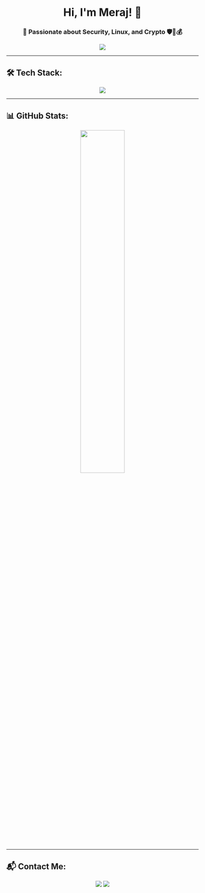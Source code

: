 <h1 align="center">Hi, I'm Meraj! 👋</h1>
<h3 align="center">🚀 Passionate about Security, Linux, and Crypto 🛡️🐧💰</h3>

<p align="center">
  <img src="https://readme-typing-svg.herokuapp.com?font=Fira+Code&size=40&pause=1000&color=F7F7F7&center=true&vCenter=true&width=600&lines=Lanat+Be+Sansor;Down+with+Censorship">
</p>





---

## 🛠 Tech Stack:
<p align="center">
  <img src="https://skillicons.dev/icons?i=linux,bash,git,github,python,docker,vscode,html,css" />
</p>

---

## 📊 GitHub Stats:
<p align="center">
  <img src="https://github-readme-stats.vercel.app/api?username=mamadmeraj&show_icons=true&theme=radical" width="48%" />
  <!DOCTYPE html>
<html lang="en">
<head>
  <meta charset="UTF-8">
  <meta name="viewport" content="width=device-width, initial-scale=1.0">
  <title>3D Sphere with Three.js</title>
  <script src="https://cdnjs.cloudflare.com/ajax/libs/three.js/r128/three.min.js"></script>
</head>
<body>
  <script>
    const scene = new THREE.Scene();
    const camera = new THREE.PerspectiveCamera(75, window.innerWidth / window.innerHeight, 0.1, 1000);
    const renderer = new THREE.WebGLRenderer();
    renderer.setSize(window.innerWidth, window.innerHeight);
    document.body.appendChild(renderer.domElement);

    const geometry = new THREE.SphereGeometry(1, 32, 32);
    const material = new THREE.MeshBasicMaterial({ color: 0x0077ff });
    const sphere = new THREE.Mesh(geometry, material);
    scene.add(sphere);

    camera.position.z = 5;

    const animate = function () {
      requestAnimationFrame(animate);
      sphere.rotation.x += 0.01;
      sphere.rotation.y += 0.01;
      renderer.render(scene, camera);
    };

    animate();
  </script>
</body>
</html>

</p>

---

## 📬 Contact Me:
<p align="center">
  <a href="https://t.me/mamad_erj"><img src="https://img.shields.io/badge/Telegram-2CA5E0?style=for-the-badge&logo=telegram&logoColor=white"></a>
  <a href="mamadmeraj221@gmail.com"><img src="https://img.shields.io/badge/Email-D14836?style=for-the-badge&logo=gmail&logoColor=white"></a>
</p>

